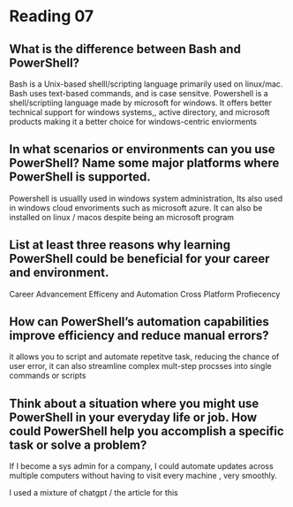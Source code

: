 
# Reading 07 

## What is the difference between Bash and PowerShell?
Bash is a Unix-based shelll/scripting language primarily used on  linux/mac. Bash uses text-based commands, and is case sensitve.
Powershell is a shell/scriptiing language made by microsoft for windows. It offers better technical support for windows systems,, active directory, and microsoft products making it a better choice for windows-centric enviorments 
## In what scenarios or environments can you use PowerShell? Name some major platforms where PowerShell is supported.
Powershell is usuallly used in windows system administration, Its also used in windows cloud envoriments such as microsoft azure. It can also be installed on linux / macos despite being an microsoft program
## List at least three reasons why learning PowerShell could be beneficial for your career and environment.
Career Advancement
Efficeny and Automation
Cross Platform Profiecency 
## How can PowerShell’s automation capabilities improve efficiency and reduce manual errors?
it allows you to script and automate repetitve task, reducing the chance of user error, it can also streamline complex mult-step procsses into single commands or scripts
## Think about a situation where you might use PowerShell in your everyday life or job. How could PowerShell help you accomplish a specific task or solve a problem?
If I become a sys admin for a company, I could automate updates across multiple computers without having to visit every machine , very smoothly.

I used a mixture of chatgpt / the article for this 